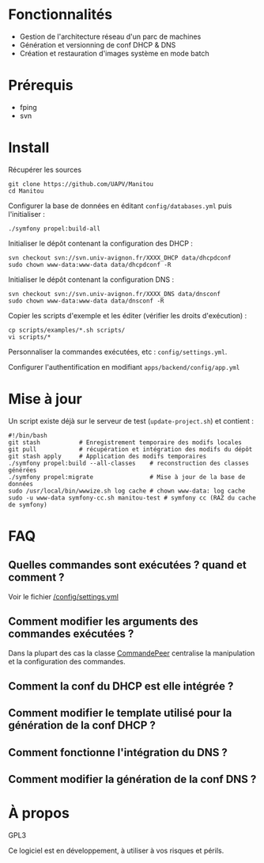 
Fonctionnalités
===============

* Gestion de l'architecture réseau d'un parc de machines
* Génération et versionning de conf DHCP & DNS
* Création et restauration d'images système en mode batch

Prérequis
=========

* fping
* svn


Install
=======

Récupérer les sources

    git clone https://github.com/UAPV/Manitou
    cd Manitou

Configurer la base de données en éditant `config/databases.yml` puis l'initialiser :

    ./symfony propel:build-all

Initialiser le dépôt contenant la configuration des DHCP :

    svn checkout svn://svn.univ-avignon.fr/XXXX_DHCP data/dhcpdconf
    sudo chown www-data:www-data data/dhcpdconf -R

Initialiser le dépôt contenant la configuration DNS :

    svn checkout svn://svn.univ-avignon.fr/XXXX_DNS data/dnsconf
    sudo chown www-data:www-data data/dnsconf -R

Copier les scripts d'exemple et les éditer (vérifier les droits d'exécution) :

    cp scripts/examples/*.sh scripts/
    vi scripts/*

Personnaliser la commandes exécutées, etc : `config/settings.yml`.

Configurer l'authentification en modifiant `apps/backend/config/app.yml`


Mise à jour
===========

Un script existe déjà sur le serveur de test (`update-project.sh`) et contient :

    #!/bin/bash
    git stash           # Enregistrement temporaire des modifs locales
    git pull            # récupération et intégration des modifs du dépôt
    git stash apply     # Application des modifs temporaires
    ./symfony propel:build --all-classes    # reconstruction des classes générées
    ./symfony propel:migrate                # Mise à jour de la base de données
    sudo /usr/local/bin/wwwize.sh log cache # chown www-data: log cache
    sudo -u www-data symfony-cc.sh manitou-test # symfony cc (RAZ du cache de symfony)


FAQ
===

Quelles commandes sont exécutées ? quand et comment ?
-----------------------------------------------------

Voir le fichier [/config/settings.yml](https://github.com/UAPV/Manitou/blob/master/config/settings.yml.example)

Comment modifier les arguments des commandes exécutées ?
--------------------------------------------------------

Dans la plupart des cas la classe [CommandePeer](https://github.com/UAPV/Manitou/blob/master/lib/model/CommandPeer.php)
centralise la manipulation et la configuration des commandes.

Comment la conf du DHCP est elle intégrée ?
-------------------------------------------



Comment modifier le template utilisé pour la génération de la conf DHCP ?
-------------------------------------------------------------------------


Comment fonctionne l'intégration du DNS ?
-----------------------------------------

Comment modifier la génération de la conf DNS ?
-----------------------------------------------


À propos
========

GPL3

Ce logiciel est en développement, à utiliser à vos risques et périls.



